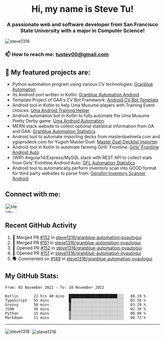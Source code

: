 <h1 align="center">Hi, my name is Steve Tu!</h1>
<h3 align="center">A passionate web and software developer from San Francisco State University with a major in Computer Science!</h3>

<p align="left"> <img src="https://komarev.com/ghpvc/?username=steve1316&label=Profile%20views&color=0e75b6&style=flat" alt="steve1316" /> </p>

### 📫 How to reach me: **tustev00@gmail.com**

## 🔭 My featured projects are:
- Python automation program using various CV technologies: [Granblue Automation](https://github.com/steve1316/granblue-automation-pyautogui)
- Its Android port written in Kotlin: [Granblue Automation Android](https://github.com/steve1316/granblue-automation-android)
- Template Project of GAA's CV Bot Framework: [Android CV Bot Template](https://github.com/steve1316/android-cv-bot-template)
- Android tool in Kotlin to help Uma Musume players with Training Event choices: [Uma Android Training Helper](https://github.com/steve1316/uma-android-training-helper)
- Android automation bot in Kotlin to fully automate the Uma Musume Pretty Derby game: [Uma Android Automation](https://github.com/steve1316/uma-android-automation)
- MERN stack website to collect optional statistical information from GA and GAA: [Granblue Automation Statistics](https://github.com/steve1316/granblue-automation-statistics)
- Android tool to automate importing decks from masterduelmeta.com and ygoprodeck.com for Yugioh Master Duel: [Master Duel Decklist Importer](https://github.com/steve1316/masterduel-android-decklist-importer)
- Android tool in Kotlin to automate farming Girls' Frontline: [Girls' Frontline Android Auto](https://github.com/steve1316/gfl-android-auto)
- (WIP) Angular14/Express/MySQL stack with REST API to collect stats from Girls' Frontline Android Auto: [GFL Automation Statistics](https://github.com/steve1316/gfl-automation-statistics)
- Android tool to automatically perform inventory scan into GOOD format for third party websites to parse from: [Genshin Inventory Scanner Android](https://github.com/steve1316/genshin-inventory-scanner-android)

## Connect with me:

<p align="left">
<a href="https://linkedin.com/in/steve-tu-370ba219b" target="blank"><img align="center" src="https://cdn.jsdelivr.net/npm/simple-icons@3.0.1/icons/linkedin.svg" alt="steve-tu-370ba219b" height="30" width="40" /></a>
</p>

## Recent GitHub Activity

<!--START_SECTION:activity-->
1. 🎉 Merged PR [#152](https://github.com/steve1316/granblue-automation-pyautogui/pull/152) in [steve1316/granblue-automation-pyautogui](https://github.com/steve1316/granblue-automation-pyautogui)
2. 🎉 Merged PR [#151](https://github.com/steve1316/granblue-automation-pyautogui/pull/151) in [steve1316/granblue-automation-pyautogui](https://github.com/steve1316/granblue-automation-pyautogui)
3. 💪 Opened PR [#152](https://github.com/steve1316/granblue-automation-pyautogui/pull/152) in [steve1316/granblue-automation-pyautogui](https://github.com/steve1316/granblue-automation-pyautogui)
4. 💪 Opened PR [#151](https://github.com/steve1316/granblue-automation-pyautogui/pull/151) in [steve1316/granblue-automation-pyautogui](https://github.com/steve1316/granblue-automation-pyautogui)
5. 🗣 Commented on [#149](https://github.com/steve1316/granblue-automation-pyautogui/issues/149) in [steve1316/granblue-automation-pyautogui](https://github.com/steve1316/granblue-automation-pyautogui)
<!--END_SECTION:activity-->

## My GitHub Stats:

<!--START_SECTION:waka-->

```text
From: 03 November 2022 - To: 10 November 2022

Kotlin       22 hrs 40 mins  ██████████████████████░░░   88.19 %
TypeScript   55 mins         █░░░░░░░░░░░░░░░░░░░░░░░░   03.58 %
Groovy       50 mins         ▓░░░░░░░░░░░░░░░░░░░░░░░░   03.29 %
JSON         36 mins         ▓░░░░░░░░░░░░░░░░░░░░░░░░   02.38 %
Python       15 mins         ▒░░░░░░░░░░░░░░░░░░░░░░░░   00.98 %
Markdown     11 mins         ▒░░░░░░░░░░░░░░░░░░░░░░░░   00.73 %
```

<!--END_SECTION:waka-->

---

<p><img align="left" src="https://github-readme-stats.vercel.app/api/top-langs?username=steve1316&show_icons=true&locale=en&layout=compact&theme=radical" alt="steve1316" /></p>

<p>&nbsp;<img align="center" src="https://github-readme-stats.vercel.app/api?username=steve1316&show_icons=true&locale=en&count_private=true&theme=radical" alt="steve1316" /></p>
